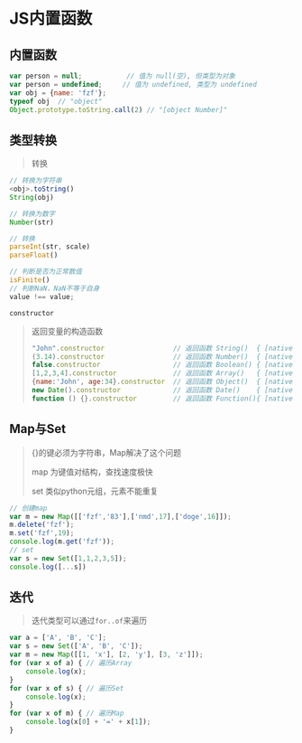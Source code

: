 <!-- 
title: 22-JS结构
sort: 
--> 

# JS内置函数

## 内置函数

```js
var person = null;           // 值为 null(空), 但类型为对象
var person = undefined;     // 值为 undefined, 类型为 undefined
var obj = {name: 'fzf'};
typeof obj	// "object"
Object.prototype.toString.call(2) // "[object Number]"
```

## 类型转换

> 转换

```js
// 转换为字符串
<obj>.toString()
String(obj)

// 转换为数字
Number(str)

// 转换
parseInt(str, scale)
parseFloat()

// 判断是否为正常数值
isFinite()
// 判断NaN，NaN不等于自身
value !== value;
```

`constructor`

> 返回变量的构造函数
>
> ```js
> "John".constructor                 // 返回函数 String()  { [native code] }
> (3.14).constructor                 // 返回函数 Number()  { [native code] }
> false.constructor                  // 返回函数 Boolean() { [native code] }
> [1,2,3,4].constructor              // 返回函数 Array()   { [native code] }
> {name:'John', age:34}.constructor  // 返回函数 Object()  { [native code] }
> new Date().constructor             // 返回函数 Date()    { [native code] }
> function () {}.constructor         // 返回函数 Function(){ [native code] }
> ```
>

## Map与Set

> {}的键必须为字符串，Map解决了这个问题
>
> map 为键值对结构，查找速度极快
>
> set 类似python元组，元素不能重复

```js
// 创建map
var m = new Map([['fzf','83'],['nmd',17],['doge',16]]);
m.delete('fzf');
m.set('fzf',19);
console.log(m.get('fzf'));
// set
var s = new Set([1,1,2,3,5]);
console.log([...s])
```

## 迭代

> 迭代类型可以通过`for..of`来遍历

```js
var a = ['A', 'B', 'C'];
var s = new Set(['A', 'B', 'C']);
var m = new Map([[1, 'x'], [2, 'y'], [3, 'z']]);
for (var x of a) { // 遍历Array
    console.log(x);
}
for (var x of s) { // 遍历Set
    console.log(x);
}
for (var x of m) { // 遍历Map
    console.log(x[0] + '=' + x[1]);
}
```
